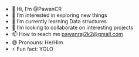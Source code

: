 - 👋 Hi, I’m @PawanCR
- 👀 I’m interested in exploring new things
- 🌱 I’m currently learning Data structures
- 💞️ I’m looking to collaborate on interesting projects
- 📫 How to reach me pawanraj2k2@gmail.com
- 😄 Pronouns: He/Him
- ⚡ Fun fact: YOLO

<!---
PawanCR/PawanCR is a ✨ special ✨ repository because its `README.md` (this file) appears on your GitHub profile.
You can click the Preview link to take a look at your changes.
--->
